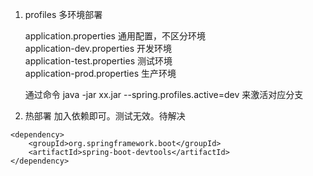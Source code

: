 1. profiles 多环境部署

    application.properties	通用配置，不区分环境  
    application-dev.properties	开发环境  
    application-test.properties	测试环境  
    application-prod.properties	生产环境

    通过命令 java -jar xx.jar --spring.profiles.active=dev 来激活对应分支

2. 热部署
    加入依赖即可。测试无效。待解决

```
<dependency>
    <groupId>org.springframework.boot</groupId>
    <artifactId>spring-boot-devtools</artifactId>
</dependency>
```